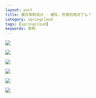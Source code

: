 ```yaml
---
layout: post
title: 缓存架构设计 - 缓存，你真的用对了么？
category: springcloud
tags: [springcloud]
keywords: 架构
---
```


![](https://ziyekudeng.github.io/assets/images/2019/0212/cache/1.png)

![](https://ziyekudeng.github.io/assets/images/2019/0212/cache/2.png)

![](https://ziyekudeng.github.io/assets/images/2019/0212/cache/3.png)

![](https://ziyekudeng.github.io/assets/images/2019/0212/cache/4.png)

![](https://ziyekudeng.github.io/assets/images/2019/0212/cache/5.png)

![](https://ziyekudeng.github.io/assets/images/2019/0212/cache/6.png)


